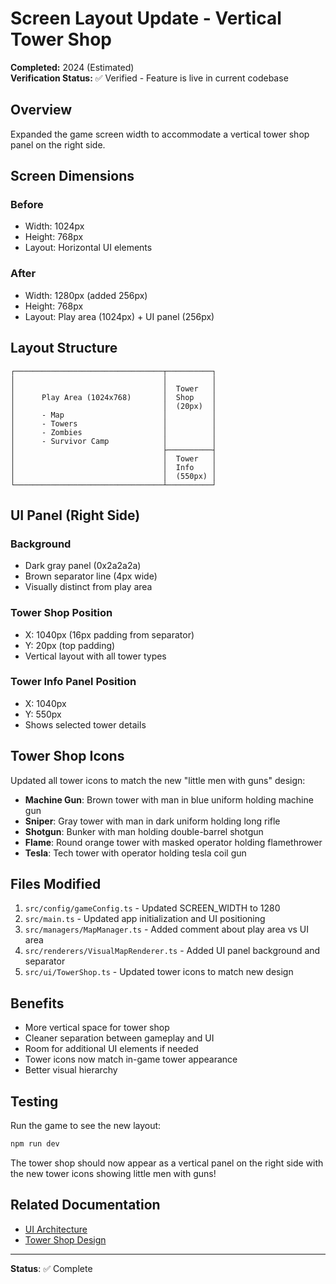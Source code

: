 # Screen Layout Update - Vertical Tower Shop

**Completed:** 2024 (Estimated)  
**Verification Status:** ✅ Verified - Feature is live in current codebase

## Overview

Expanded the game screen width to accommodate a vertical tower shop panel on the right side.

## Screen Dimensions

### Before

- Width: 1024px
- Height: 768px
- Layout: Horizontal UI elements

### After

- Width: 1280px (added 256px)
- Height: 768px
- Layout: Play area (1024px) + UI panel (256px)

## Layout Structure

```
┌─────────────────────────────────┬──────────┐
│                                 │          │
│                                 │  Tower   │
│      Play Area (1024x768)       │  Shop    │
│                                 │  (20px)  │
│      - Map                      │          │
│      - Towers                   │          │
│      - Zombies                  │          │
│      - Survivor Camp            │          │
│                                 ├──────────┤
│                                 │  Tower   │
│                                 │  Info    │
│                                 │  (550px) │
└─────────────────────────────────┴──────────┘
```

## UI Panel (Right Side)

### Background

- Dark gray panel (0x2a2a2a)
- Brown separator line (4px wide)
- Visually distinct from play area

### Tower Shop Position

- X: 1040px (16px padding from separator)
- Y: 20px (top padding)
- Vertical layout with all tower types

### Tower Info Panel Position

- X: 1040px
- Y: 550px
- Shows selected tower details

## Tower Shop Icons

Updated all tower icons to match the new "little men with guns" design:

- **Machine Gun**: Brown tower with man in blue uniform holding machine gun
- **Sniper**: Gray tower with man in dark uniform holding long rifle
- **Shotgun**: Bunker with man holding double-barrel shotgun
- **Flame**: Round orange tower with masked operator holding flamethrower
- **Tesla**: Tech tower with operator holding tesla coil gun

## Files Modified

1. `src/config/gameConfig.ts` - Updated SCREEN_WIDTH to 1280
2. `src/main.ts` - Updated app initialization and UI positioning
3. `src/managers/MapManager.ts` - Added comment about play area vs UI area
4. `src/renderers/VisualMapRenderer.ts` - Added UI panel background and separator
5. `src/ui/TowerShop.ts` - Updated tower icons to match new design

## Benefits

- More vertical space for tower shop
- Cleaner separation between gameplay and UI
- Room for additional UI elements if needed
- Tower icons now match in-game tower appearance
- Better visual hierarchy

## Testing

Run the game to see the new layout:

```bash
npm run dev
```

The tower shop should now appear as a vertical panel on the right side with the new tower icons showing little men with guns!

## Related Documentation

- [UI Architecture](../../Features/UI/README.md)
- [Tower Shop Design](../../Features/Towers/README.md)

---

**Status**: ✅ Complete
